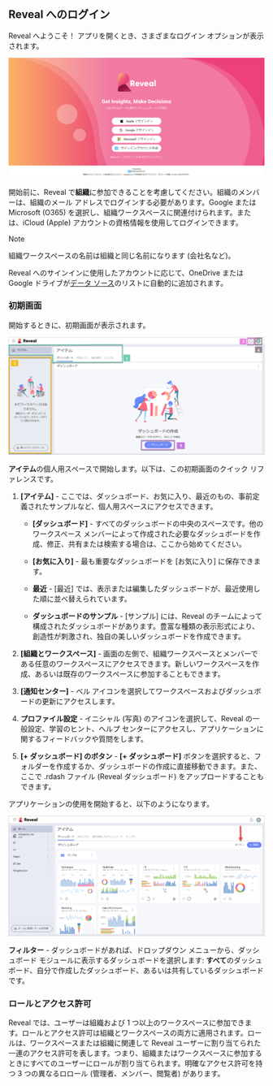 ## Reveal へのログイン

Reveal へようこそ！
アプリを開くとき、さまざまなログイン オプションが表示されます。

<img src="images/log-in-screen.png" alt="Reveal's log in screen" class="responsive-img"/>

開始前に、Reveal で**組織**に参加できることを考慮してください。組織のメンバーは、組織のメール アドレスでログインする必要があります。Google または Microsoft (O365) を選択し、組織ワークスペースに関連付けられます。または、iCloud (Apple) アカウントの資格情報を使用してログインできます。

> [!NOTE]
> 組織ワークスペースの名前は組織と同じ名前になります (会社名など)。

Reveal へのサインインに使用したアカウントに応じて、OneDrive または Google ドライブが[データ ソース](~/jp/datasources/overview.html)のリストに自動的に追加されます。

### 初期画面

開始するときに、初期画面が表示されます。

<img src="images/reveal-initial-view.png" alt="First screen in Reveal with numbering added" class="responsive-img"/>

**アイテム**の個人用スペースで開始します。以下は、この初期画面のクイック リファレンスです。

1.  **[アイテム]** - ここでは、ダッシュボード、お気に入り、最近のもの、事前定義されたサンプルなど、個人用スペースにアクセスできます。

    *  **[ダッシュボード]** - すべてのダッシュボードの中央のスペースです。他のワークスペース メンバーによって作成された必要なダッシュボードを作成、修正、共有または検索する場合は、ここから始めてください。

    * **[お気に入り]** - 最も重要なダッシュボードを [お気に入り] に保存できます。

    * **最近** - [最近] では、表示または編集したダッシュボードが、最近使用した順に並べ替えられています。

    * **ダッシュボードのサンプル** - [サンプル] には、Reveal のチームによって構成されたダッシュボードがあります。豊富な種類の表示形式により、創造性が刺激され、独自の美しいダッシュボードを作成できます。

2.  **[組織とワークスペース]** - 画面の左側で、組織ワークスペースとメンバーである任意のワークスペースにアクセスできます。新しいワークスペースを作成、あるいは既存のワークスペースに参加することもできます。

3.  **[通知センター]** - ベル アイコンを選択してワークスペースおよびダッシュボードの更新にアクセスします。

4.  **プロファイル設定** - イニシャル (写真) のアイコンを選択して、Reveal の一般設定、学習のヒント、ヘルプ センターにアクセスし、アプリケーションに関するフィードバックや質問をします。

5.  **[+ ダッシュボード] のボタン** - **[+ ダッシュボード]** ボタンを選択すると、フォルダーを作成するか、ダッシュボードの作成に直接移動できます。また、ここで .rdash ファイル (Reveal ダッシュボード) をアップロードすることもできます。

アプリケーションの使用を開始すると、以下のようになります。

<img src="images/reveal-initial-view-content.png" alt="First screen in Reveal with content" class="responsive-img"/>

**フィルター** - ダッシュボードがあれば、ドロップダウン メニューから、ダッシュボード モジュールに表示するダッシュボードを選択します: **すべて**のダッシュボード、自分で作成したダッシュボード、あるいは共有しているダッシュボードです。

### ロールとアクセス許可

Reveal では、ユーザーは組織および 1 つ以上のワークスペースに参加できます。ロールとアクセス許可は組織とワークスペースの両方に適用されます。ロールは、ワークスペースまたは組織に関連して Reveal ユーザーに割り当てられた一連のアクセス許可を表します。つまり、組織またはワークスペースに参加するときにすべてのユーザーにロールが割り当てられます。明確なアクセス許可を持つ 3 つの異なるロロール (管理者、メンバー、閲覧者) があります。
